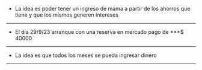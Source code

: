 - La idea es poder tener un ingreso de mama a partir de los ahorros que tiene y que los mismos generen intereses 
- ----
- El día 29/9/23 arranque con una reserva en mercado pago de ***$ 40000
- ----
- La idea es que todos los meses se pueda ingresar dinero 
- ---

